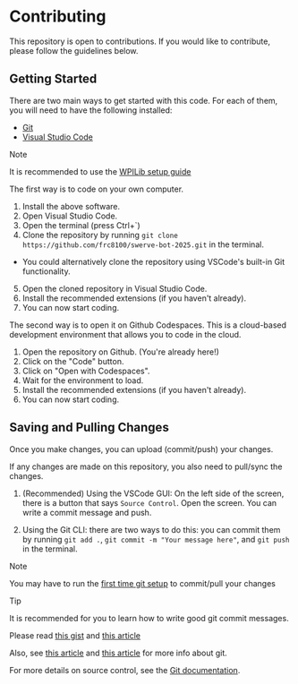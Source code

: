 # Contributing

This repository is open to contributions. If you would like to contribute, please follow the guidelines below.

## Getting Started

There are two main ways to get started with this code. For each of them, you will need to have the following installed:

- [Git](https://git-scm.com/)
- [Visual Studio Code](https://code.visualstudio.com/)

> [!NOTE]
> It is recommended to use the [WPILib setup guide](https://docs.wpilib.org/en/latest/docs/zero-to-robot/step-2/wpilib-setup.html)

The first way is to code on your own computer.

1. Install the above software.
2. Open Visual Studio Code.
3. Open the terminal (press Ctrl+`)
4. Clone the repository by running `git clone https://github.com/frc8100/swerve-bot-2025.git` in the terminal.
  - You could alternatively clone the repository using VSCode's built-in Git functionality.
5. Open the cloned repository in Visual Studio Code.
6. Install the recommended extensions (if you haven't already).
7. You can now start coding.


The second way is to open it on Github Codespaces. This is a cloud-based development environment that allows you to code in the cloud.

1. Open the repository on Github. (You're already here!)
2. Click on the "Code" button.
3. Click on "Open with Codespaces".
4. Wait for the environment to load.
5. Install the recommended extensions (if you haven't already).
6. You can now start coding.

<!-- ## Building Guide -->

<!-- TODO -->

## Saving and Pulling Changes

Once you make changes, you can upload (commit/push) your changes.

If any changes are made on this repository, you also need to pull/sync the changes.

1. (Recommended) Using the VSCode GUI: On the left side of the screen, there is a button that says `Source Control`. Open the screen. You can write a commit message and push.

2. Using the Git CLI: there are two ways to do this: you can commit them by running `git add .`, `git commit -m "Your message here"`, and `git push` in the terminal.

> [!NOTE]
> You may have to run the [first time git setup](https://git-scm.com/book/en/v2/Getting-Started-First-Time-Git-Setup) to commit/pull your changes

> [!TIP]
> It is recommended for you to learn how to write good git commit messages.
>
> Please read [this gist](https://gist.github.com/robertpainsi/b632364184e70900af4ab688decf6f53)
> and [this article](https://www.gitkraken.com/learn/git/best-practices/git-commit-message)
>
> Also, see [this article](https://www.atlassian.com/git) and [this article](https://product.hubspot.com/blog/git-and-github-tutorial-for-beginners) for more info about git.



For more details on source control, see the [Git documentation](https://git-scm.com/doc).
